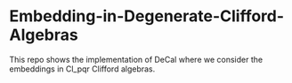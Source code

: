 # Embedding-in-Degenerate-Clifford-Algebras
This repo shows the implementation of DeCal where we consider the embeddings in Cl_pqr Clifford algebras.
